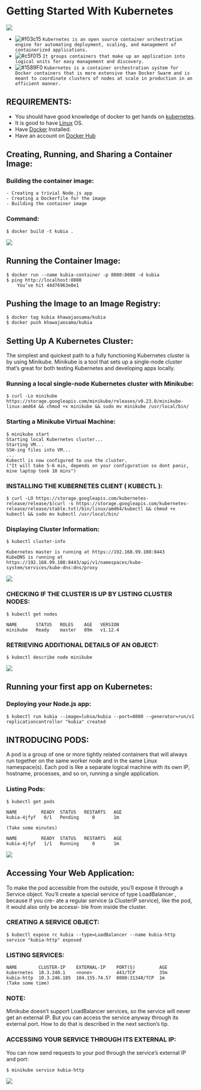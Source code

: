 # Getting Started With Kubernetes

![](pictures/kubernetes_logo.png)



- ![#f03c15](https://placehold.it/15/f03c15/000000?text=+) `Kubernetes is an open source container orchestration engine for automating deployment, scaling, and management of containerized applications.`
- ![#c5f015](https://placehold.it/15/c5f015/000000?text=+) `It groups containers that make up an application into logical units for easy management and discovery.`
- ![#1589F0](https://placehold.it/15/1589F0/000000?text=+) `Kubernetes is a container orchestration system for Docker containers that is more extensive than Docker Swarm and is meant to coordinate clusters of nodes at scale in production in an efficient manner.`

## REQUIREMENTS:


- You should have good knowledge of docker to get hands on [kubernetes](https://kubernetes.io/).
- It is good to have [Linux](https://www.linux.org/) OS.
- Have [Docker](http://docs.docker.com/engine/installation/) Installed.
- Have an account on [Docker Hub](https://hub.docker.com)

    
## Creating, Running, and Sharing a Container Image:

### Building the container image:

```
- Creating a trivial Node.js app
- Creating a Dockerfile for the image
- Building the container image
```
### Command:

```
$ docker build -t kubia .
```
![](pictures/docker_1.png)

## Running the Container Image:
```
$ docker run --name kubia-container -p 8080:8080 -d kubia
$ ping http://localhost:8080
    You’ve hit 44d76963e8e1
```
## Pushing the Image to an Image Registry:

```
$ docker tag kubia khawajaosama/kubia
$ docker push khawajaosama/kubia
```
## Setting Up A Kubernetes Cluster:

The simplest and quickest path to a fully functioning Kubernetes cluster is by using
Minikube. Minikube is a tool that sets up a single-node cluster that’s great for both
testing Kubernetes and developing apps locally.

### Running a local single-node Kubernetes cluster with Minikube:
```
$ curl -Lo minikube https://storage.googleapis.com/minikube/releases/v0.23.0/minikube-linux-amd64 && chmod +x minikube && sudo mv minikube /usr/local/bin/
```
### Starting a Minikube Virtual Machine:

```
$ minikube start
Starting local Kubernetes cluster...
Starting VM...
SSH-ing files into VM...
...
Kubectl is now configured to use the cluster.
("It will take 5-6 min, depends on your configuration so dont panic, mine laptop took 10 mins")
```
### INSTALLING THE KUBERNETES CLIENT ( KUBECTL ):
```
$ curl -LO https://storage.googleapis.com/kubernetes-release/release/$(curl -s https://storage.googleapis.com/kubernetes-release/release/stable.txt)/bin/linux/amd64/kubectl && chmod +x kubectl && sudo mv kubectl /usr/local/bin/
```

### Displaying Cluster Information:
```
$ kubectl cluster-info

Kubernetes master is running at https://192.168.99.108:8443
KubeDNS is running at https://192.168.99.108:8443/api/v1/namespaces/kube-system/services/kube-dns:dns/proxy
```
![](pictures/kubernetes_1.png)

### CHECKING IF THE CLUSTER IS UP BY LISTING CLUSTER NODES:

```
$ kubectl get nodes

NAME       STATUS   ROLES    AGE   VERSION
minikube   Ready    master   89m   v1.12.4
```

### RETRIEVING ADDITIONAL DETAILS OF AN OBJECT:
```
$ kubectl describe node minikube
```

![](pictures/kubernetes_2.png)

## Running your first app on Kubernetes:

### Deploying your Node.js app:
```
$ kubectl run kubia --image=luksa/kubia --port=8080 --generator=run/v1
replicationcontroller "kubia" created
```
## INTRODUCING PODS:
A pod is a group of one or more tightly related containers that will always run
together on the same worker node and in the same Linux namespace(s). Each pod
is like a separate logical machine with its own IP, hostname, processes, and so on,
running a single application.

### Listing Pods:
```
$ kubectl get pods

NAME         READY  STATUS   RESTARTS   AGE
kubia-4jfyf   0/1   Pending     0       1m

(Take some minutes)

NAME         READY  STATUS   RESTARTS   AGE
kubia-4jfyf   1/1   Running     0       1m
```
![](pictures/kubernetes_3.png)

## Accessing Your Web Application:
To make the pod accessible from the outside, you’ll expose it through a
Service object. You’ll create a special service of type LoadBalancer , because if you cre-
ate a regular service (a ClusterIP service), like the pod, it would also only be accessi-
ble from inside the cluster.

### CREATING A SERVICE OBJECT:
```
$ kubectl expose rc kubia --type=LoadBalancer --name kubia-http
service "kubia-http" exposed
```
### LISTING SERVICES:
```
NAME        CLUSTER-IP    EXTERNAL-IP    PORT(S)         AGE
kubernetes  10.3.240.1    <none>         443/TCP         35m
kubia-http  10.3.246.185  104.155.74.57  8080:31348/TCP  1m
(Take some time)
```
### NOTE:
Minikube doesn’t support LoadBalancer services, so the service will
never get an external IP. But you can access the service anyway through its
external port. How to do that is described in the next section’s tip.

### ACCESSING YOUR SERVICE THROUGH ITS EXTERNAL IP:
You can now send requests to your pod through the service’s external IP and port:
```
$ minikube service kubia-http
```
![](pictures/services.png)
